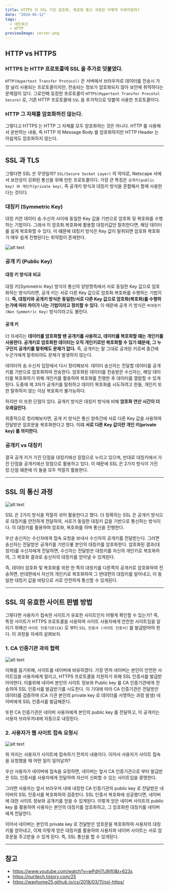 ```yaml
---
title: HTTPS 의 SSL 기반 암호화, 복호화 통신 과정은 어떻게 이루어질까?
date: "2024-05-12"
tags:
  - 네트워크
  - HTTP
previewImage: server.png
---
```


## HTTP vs HTTPS

### HTTPS 는 HTTP 프로토콜에 SSL 을 추가로 덧붙였다.

`HTTP(Hypertext Transfer Protocol)` 은 서버에서 브라우저로 데이터를 전송시 가장 널리 사용되는 프로토콜이지만, 전송되는 정보가 암호화되지 않아 보안에 취약하다는 문제점이 있다. 그로인해 등장한 프로토콜이 `HTTPS(Hypertext Transfer Procotol Secure)` 로, 기존 HTTP 프로토콜에 `SSL` 을 추가적으로 덧붙여 사용한 프로토콜이다.

### HTTP 그 자체를 암호화하진 않는다.

그렇다고 HTTPS 는 HTTP 그 자체를 모두 암호화하는 것은 아니다. HTTP 를 사용해서 운반하는 내용, 즉 HTTP 의 Message Body 를 암호화하지만 HTTP Header 는 아쉽게도 암호화하지 않는다.

---

## SSL 과 TLS

그렇다면 SSL 은 무엇일까? `SSL(Secure Socket Layer)` 의 약자로, Netscape 사에서 보안성이 강화된 통신을 위해 만든 프로토콜이다. 가장 큰 특징은 `공개키(public key) 와 개인키(private key)`, 즉 공개키 방식과 대칭키 방식을 혼합해서 함께 사용한다는 것이다.

### 대칭키 (Symmetric Key)

대칭 키란 데이터 송.수신자 사이에 동일한 Key 값을 기반으로 암호화 및 복호화를 수행하는 기법이다. 그래서 이 암호화.복호화에 활용할 대칭키값만 탈취한다면, 해당 데이터를 쉽게 복호화할 수 있다. 이 떄문에 대칭키 방식은 Key 값이 탈취되면 암호화 복호화가 매우 쉽게 진행된다는 취약점이 존재한다.

![alt text](image-1.png)

### 공개 키 (Public Key)

#### 대칭 키 방식과 비교

대칭 키(Symmetric Key) 방식이 통신의 양방향측에서 서로 동일한 Key 값으로 암호화하는 방식이라면, 공개 키는 서로 다른 Key 값으로 암호화.복호화를 수행하는 기법이다. **즉, 대칭키와 공개키 방식은 동일한/서로 다른 Key 값으로 암호화(복호화)를 수행하는가에 따라 차이가 나는 기법이라고 정리할 수 있다.** 이 때문에 공개 키 방식은 `비대칭키(Non Symmetric Key)` 방식이라고도 불린다.

#### 공개 키

더 자세히는 **데이터를 암호화할 땐 공개키를 사용하고, 데이터를 복호화할 떄는 개인키를 사용한다. 공개키로 암호화한 데이터는 오직 개인키로만 복호화할 수 있기 떄문에, 그 누구던지 공개키를 탈취해도 문제가 없다.** 즉, 공개키는 말 그대로 공개된 키로써 중간에 누군가에게 탈취되어도 문제가 발생하지 않는다.

데이터의 송.수신자 입장에서 다시 정리해보자. 데이터 송신자는 전달할 데이터를 공개키를 기반으로 암호화하여 전송한다. 암호화된 데이터를 전송받은 수신자는, 해당 데이터를 복호화하기 위해 개인키를 활용하여 복호화를 진행한 후 데이터를 열람할 수 있게된다. 도중에 제 3자가 공개키를 탈취하고 데이터 복호화를 시도하려고 한들, 개인키 또한 탈취하지 않는 이상 복호화가 불가능하다.

하지만 이 또한 단점이 있다. 공개키 방식은 대칭키 방식에 비해 **암호화 연산 시간이 더 오래걸린다.**

최종적으로 정리해보자면, 공개 키 방식은 통신 양측간에 서로 다른 Key 값을 사용하여 전달받은 암호문을 복호화한다고 했다. 이떄 **서로 다른 Key 값이란 개인 키(private key) 를 의미한다.**

### 공개키 vs 대칭키

결국 공개 키가 가진 단점을 대칭키에선 장점으로 누리고 있으며, 반대로 대칭키에서 가진 단점을 공개키에선 장점으로 활용하고 있다.
이 때문에 SSL 은 2가지 방식이 가진 장.단점 떄문에 이 둘을 모두 적절히 활용한다.

---

## SSL 의 통신 과정

![alt text](image-6.png)

SSL 은 2가지 방식을 적절히 섞어 활용한다고 했다. 더 정확히는 SSL 은 공개키 방식으로 대칭키를 얀전하게 전달하여, 서로가 동일한 대칭키 값을 기반으로 통신하는 방식이다. 이 대칭키를 활용하여 암호화, 복호화를 하며 통신을 진행한다.

우선 송신자는 수신자에게 접속 요청을 보내서 수신자의 공개키를 전달받는다. 그러면 송신자는 전달받은 공개키를 기반으롷 본인의 대칭키를 암호화한다. 암호화된 결과(대칭키)를 수신자에게 전달하면, 수신자는 전달받은 대칭키를 자신의 개인키로 복호화하여, 그 복호화 결과로 송신자의 대칭키를 얻어낼 수 있게된다.

즉, 데이터 암호화 및 복호화를 위한 한 쪽의 대칭키를 다른쪽의 공개키로 암호화하여 전송하면, 반대편에서 자신의 개인키로 복호화하여 그 반대편의 대칭키를 알아내고, 이 동일한 대칭키 값을 바탕으로 서로 안전하게 통신할 수 있게된다.

---

## SSL 의 유효한 사이트 판별 방법

그렇다면 사용자가 접속한 사이트가 유효한 사이트인지 어떻게 확인할 수 있는가? 즉, 특정 사이트가 HTTPS 프로토콜을 사용하여 사이트 사용자에게 안전한 사이트임을 알리기 위해선 `사이트 인증기관(CA)` 로 부터 `SSL 인증서 (사이트 인증서)` 를 발급받아야 한다. 이 과정을 자세히 살펴보자.

### 1. CA 인증기관 과의 협력

![alt text](image-7.png)

이해를 돕기위해, 사이트를 네이버에 비유하겠다. 가장 먼저 네이버는 본인이 안전한 사이트임을 사용자에게 알리고, HTTPS 프로토콜을 지원하기 위해 SSL 인증서를 발급받아야한다. 이를위해 네이버 본인의 사이트 정보와 Public key 를 CA 인증기관에게 전송하여 SSL 인증서를 발급받기를 시도한다. 이 기대에 따라 CA 인증기관은 전달받은 데이터를 검증하여 (CA 기관 본인의 private key 로 데이터를 서명하는 과정 발생) 네이버에게 SSL 인증서를 발급해준다.

또한 CA 인증기관은 네이버 사용자에게 본인의 public key 를 전달하고, 이 공개키는 사용자 브라우저내에 자동으로 내장된다.

### 2. 사용자가 웹 사이트 접속 요청시

![alt text](image-8.png)

위 까지는 사용자가 사이트에 접속하기 전까지 내용이다. 이어서 사용자가 사이트 접속을 요청했을 때 어떤 일이 일어날까?

우선 사용자가 네이버에 접속을 요청하면, 네이버는 앞서 CA 인증기관으로 부터 발급받은 SSL 인증서를 사용자에게 전달하여 자신이 신뢰할 수 있는 사이트임을 증명한다.

그러면 사용자는 앞서 브라우저 내에 내장한 CA 인증기관의 public key 로 전달받은 네이버의 SSL 인증서를 복호화하여 검증한다. SSL 인증서 복호화에 성공했다면, 네이버에 대한 사이트 정보와 공개키를 얻을 수 있게된다. 이렇게 얻은 네이버 사이트의 public key 를 활용하여 사용자는 본인의 대칭키를 암호화하고, 그 암호화한 대칭키를 네이버에게 전달한다.

이어서 네이버는 본인의 private key 로 전달받은 암호문을 복호화하여 사용자의 대칭키를 얻어내고, 이제 이렇게 얻은 대칭키를 활용하여 사용자와 네이버 사이트는 서로 암호문을 주고받을 수 있게 된다. 즉, SSL 통신을 할 수 있게된다.

---

## 참고

- https://www.youtube.com/watch?v=wPdH7lJ8jf0&t=623s
- https://nuritech.tistory.com/25
- https://wayhome25.github.io/cs/2018/03/11/ssl-https/
